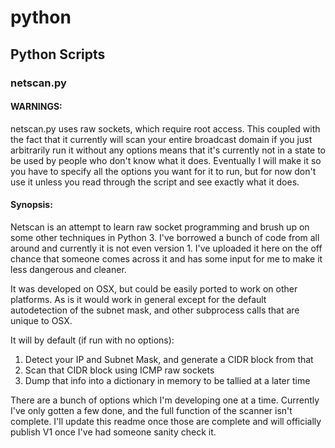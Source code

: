 # python

## Python Scripts

### netscan.py

#### WARNINGS:

netscan.py uses raw sockets, which require root access. This coupled with the fact that it currently will scan your entire broadcast domain if you just arbitrarily run it without any options means that it's currently not in a state to be used by people who don't know what it does. Eventually I will make it so you have to specify all the options you want for it to run, but for now don't use it unless you read through the script and see exactly what it does.

#### Synopsis:

Netscan is an attempt to learn raw socket programming and brush up on some other techniques in Python 3. I've borrowed a bunch of code from all around and currently it is not even version 1. I've uploaded it here on the off chance that someone comes across it and has some input for me to make it less dangerous and cleaner.

It was developed on OSX, but could be easily ported to work on other platforms. As is it would work in general except for the default autodetection of the subnet mask, and other subprocess calls that are unique to OSX.

It will by default (if run with no options):

1. Detect your IP and Subnet Mask, and generate a CIDR block from that
2. Scan that CIDR block using ICMP raw sockets
3. Dump that info into a dictionary in memory to be tallied at a later time

There are a bunch of options which I'm developing one at a time. Currently I've only gotten a few done, and the full function of the scanner isn't complete. I'll update this readme once those are complete and will officially publish V1 once I've had someone sanity check it.
